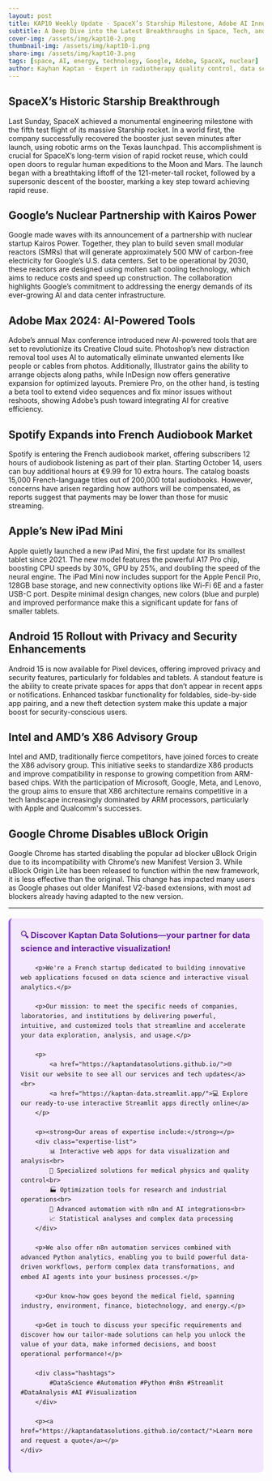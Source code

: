 ```yaml
---
layout: post
title: KAP10 Weekly Update - SpaceX’s Starship Milestone, Adobe AI Innovations, and Google’s Nuclear Power Plans
subtitle: A Deep Dive into the Latest Breakthroughs in Space, Tech, and Energy
cover-img: /assets/img/kapt10-2.png
thumbnail-img: /assets/img/kapt10-1.png
share-img: /assets/img/kapt10-3.png
tags: [space, AI, energy, technology, Google, Adobe, SpaceX, nuclear]
author: Kayhan Kaptan - Expert in radiotherapy quality control, data science and automation
---
```


## SpaceX’s Historic Starship Breakthrough

Last Sunday, SpaceX achieved a monumental engineering milestone with the fifth test flight of its massive Starship rocket. In a world first, the company successfully recovered the booster just seven minutes after launch, using robotic arms on the Texas launchpad. This accomplishment is crucial for SpaceX’s long-term vision of rapid rocket reuse, which could open doors to regular human expeditions to the Moon and Mars. The launch began with a breathtaking liftoff of the 121-meter-tall rocket, followed by a supersonic descent of the booster, marking a key step toward achieving rapid reuse.

## Google’s Nuclear Partnership with Kairos Power

Google made waves with its announcement of a partnership with nuclear startup Kairos Power. Together, they plan to build seven small modular reactors (SMRs) that will generate approximately 500 MW of carbon-free electricity for Google’s U.S. data centers. Set to be operational by 2030, these reactors are designed using molten salt cooling technology, which aims to reduce costs and speed up construction. The collaboration highlights Google’s commitment to addressing the energy demands of its ever-growing AI and data center infrastructure.

## Adobe Max 2024: AI-Powered Tools

Adobe’s annual Max conference introduced new AI-powered tools that are set to revolutionize its Creative Cloud suite. Photoshop’s new distraction removal tool uses AI to automatically eliminate unwanted elements like people or cables from photos. Additionally, Illustrator gains the ability to arrange objects along paths, while InDesign now offers generative expansion for optimized layouts. Premiere Pro, on the other hand, is testing a beta tool to extend video sequences and fix minor issues without reshoots, showing Adobe’s push toward integrating AI for creative efficiency.

## Spotify Expands into French Audiobook Market

Spotify is entering the French audiobook market, offering subscribers 12 hours of audiobook listening as part of their plan. Starting October 14, users can buy additional hours at €9.99 for 10 extra hours. The catalog boasts 15,000 French-language titles out of 200,000 total audiobooks. However, concerns have arisen regarding how authors will be compensated, as reports suggest that payments may be lower than those for music streaming.

## Apple’s New iPad Mini

Apple quietly launched a new iPad Mini, the first update for its smallest tablet since 2021. The new model features the powerful A17 Pro chip, boosting CPU speeds by 30%, GPU by 25%, and doubling the speed of the neural engine. The iPad Mini now includes support for the Apple Pencil Pro, 128GB base storage, and new connectivity options like Wi-Fi 6E and a faster USB-C port. Despite minimal design changes, new colors (blue and purple) and improved performance make this a significant update for fans of smaller tablets.

## Android 15 Rollout with Privacy and Security Enhancements

Android 15 is now available for Pixel devices, offering improved privacy and security features, particularly for foldables and tablets. A standout feature is the ability to create private spaces for apps that don’t appear in recent apps or notifications. Enhanced taskbar functionality for foldables, side-by-side app pairing, and a new theft detection system make this update a major boost for security-conscious users.

## Intel and AMD’s X86 Advisory Group

Intel and AMD, traditionally fierce competitors, have joined forces to create the X86 advisory group. This initiative seeks to standardize X86 products and improve compatibility in response to growing competition from ARM-based chips. With the participation of Microsoft, Google, Meta, and Lenovo, the group aims to ensure that X86 architecture remains competitive in a tech landscape increasingly dominated by ARM processors, particularly with Apple and Qualcomm's successes.

## Google Chrome Disables uBlock Origin

Google Chrome has started disabling the popular ad blocker uBlock Origin due to its incompatibility with Chrome’s new Manifest Version 3. While uBlock Origin Lite has been released to function within the new framework, it is less effective than the original. This change has impacted many users as Google phases out older Manifest V2-based extensions, with most ad blockers already having adapted to the new version.

---


<html lang="fr">
<head>
    <meta charset="UTF-8">
    <meta name="viewport" content="width=device-width, initial-scale=1.0">
    <title>Kaptan Data Solutions</title>
    <style>
        .citation {
            background-color: #f3e8ff;
            border-left: 4px solid #8b5cf6;
            padding: 20px;
            margin: 20px 0;
            border-radius: 8px;
            font-family: -apple-system, BlinkMacSystemFont, 'Segoe UI', Roboto, sans-serif;
            line-height: 1.6;
        }
        .citation h3 {
            color: #6b21a8;
            margin-top: 0;
        }
        .citation a {
            color: #7c3aed;
            text-decoration: none;
        }
        .citation a:hover {
            text-decoration: underline;
        }
        .expertise-list {
            margin: 15px 0;
        }
        .hashtags {
            font-weight: bold;
            color: #7c3aed;
            margin-top: 15px;
        }
    </style>
</head>
<body>
    <div class="citation">
        <h3>🔍 Discover Kaptan Data Solutions—your partner for data science and interactive visualization!</h3>
        
        <p>We're a French startup dedicated to building innovative web applications focused on data science and interactive visual analytics.</p>
        
        <p>Our mission: to meet the specific needs of companies, laboratories, and institutions by delivering powerful, intuitive, and customized tools that streamline and accelerate your data exploration, analysis, and usage.</p>
        
        <p>
            <a href="https://kaptandatasolutions.github.io/">🌐 Visit our website to see all our services and tech updates</a><br>
            <a href="https://kaptan-data.streamlit.app/">💻 Explore our ready-to-use interactive Streamlit apps directly online</a>
        </p>
        
        <p><strong>Our areas of expertise include:</strong></p>
        <div class="expertise-list">
            📊 Interactive web apps for data visualization and analysis<br>
            🔬 Specialized solutions for medical physics and quality control<br>
            🏭 Optimization tools for research and industrial operations<br>
            🤖 Advanced automation with n8n and AI integrations<br>
            📈 Statistical analyses and complex data processing
        </div>
        
        <p>We also offer n8n automation services combined with advanced Python analytics, enabling you to build powerful data-driven workflows, perform complex data transformations, and embed AI agents into your business processes.</p>
        
        <p>Our know-how goes beyond the medical field, spanning industry, environment, finance, biotechnology, and energy.</p>
        
        <p>Get in touch to discuss your specific requirements and discover how our tailor-made solutions can help you unlock the value of your data, make informed decisions, and boost operational performance!</p>
        
        <div class="hashtags">
            #DataScience #Automation #Python #n8n #Streamlit #DataAnalysis #AI #Visualization
        </div>
        
        <p><a href="https://kaptandatasolutions.github.io/contact/">Learn more and request a quote</a></p>
    </div>
</body>
</html>